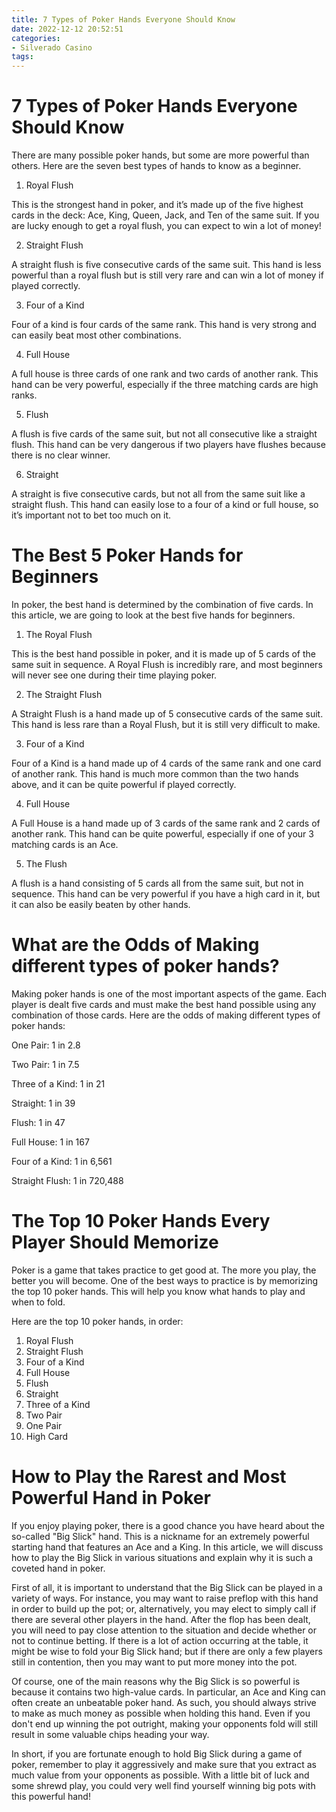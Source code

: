 ```yaml
---
title: 7 Types of Poker Hands Everyone Should Know
date: 2022-12-12 20:52:51
categories:
- Silverado Casino
tags:
---
```



#  7 Types of Poker Hands Everyone Should Know

There are many possible poker hands, but some are more powerful than others. Here are the seven best types of hands to know as a beginner.

1. Royal Flush

This is the strongest hand in poker, and it’s made up of the five highest cards in the deck: Ace, King, Queen, Jack, and Ten of the same suit. If you are lucky enough to get a royal flush, you can expect to win a lot of money!

2. Straight Flush

A straight flush is five consecutive cards of the same suit. This hand is less powerful than a royal flush but is still very rare and can win a lot of money if played correctly.

3. Four of a Kind

Four of a kind is four cards of the same rank. This hand is very strong and can easily beat most other combinations.

4. Full House

A full house is three cards of one rank and two cards of another rank. This hand can be very powerful, especially if the three matching cards are high ranks.

5. Flush

A flush is five cards of the same suit, but not all consecutive like a straight flush. This hand can be very dangerous if two players have flushes because there is no clear winner.

6. Straight

A straight is five consecutive cards, but not all from the same suit like a straight flush. This hand can easily lose to a four of a kind or full house, so it’s important not to bet too much on it.

#  The Best 5 Poker Hands for Beginners

In poker, the best hand is determined by the combination of five cards. In this article, we are going to look at the best five hands for beginners.

1. The Royal Flush

This is the best hand possible in poker, and it is made up of 5 cards of the same suit in sequence. A Royal Flush is incredibly rare, and most beginners will never see one during their time playing poker.

2. The Straight Flush

A Straight Flush is a hand made up of 5 consecutive cards of the same suit. This hand is less rare than a Royal Flush, but it is still very difficult to make.

3. Four of a Kind

Four of a Kind is a hand made up of 4 cards of the same rank and one card of another rank. This hand is much more common than the two hands above, and it can be quite powerful if played correctly.

4. Full House

A Full House is a hand made up of 3 cards of the same rank and 2 cards of another rank. This hand can be quite powerful, especially if one of your 3 matching cards is an Ace.

5. The Flush

A flush is a hand consisting of 5 cards all from the same suit, but not in sequence. This hand can be very powerful if you have a high card in it, but it can also be easily beaten by other hands.

#  What are the Odds of Making different types of poker hands? 

Making poker hands is one of the most important aspects of the game. Each player is dealt five cards and must make the best hand possible using any combination of those cards. Here are the odds of making different types of poker hands:

One Pair: 1 in 2.8

Two Pair: 1 in 7.5

Three of a Kind: 1 in 21

Straight: 1 in 39

Flush: 1 in 47

Full House: 1 in 167

Four of a Kind: 1 in 6,561

Straight Flush: 1 in 720,488

#  The Top 10 Poker Hands Every Player Should Memorize

Poker is a game that takes practice to get good at. The more you play, the better you will become. One of the best ways to practice is by memorizing the top 10 poker hands. This will help you know what hands to play and when to fold.

Here are the top 10 poker hands, in order:

1. Royal Flush
2. Straight Flush
3. Four of a Kind
4. Full House
5. Flush
6. Straight
7. Three of a Kind
8. Two Pair
9. One Pair
10. High Card

#  How to Play the Rarest and Most Powerful Hand in Poker

If you enjoy playing poker, there is a good chance you have heard about the so-called "Big Slick" hand. This is a nickname for an extremely powerful starting hand that features an Ace and a King. In this article, we will discuss how to play the Big Slick in various situations and explain why it is such a coveted hand in poker.

First of all, it is important to understand that the Big Slick can be played in a variety of ways. For instance, you may want to raise preflop with this hand in order to build up the pot; or, alternatively, you may elect to simply call if there are several other players in the hand. After the flop has been dealt, you will need to pay close attention to the situation and decide whether or not to continue betting. If there is a lot of action occurring at the table, it might be wise to fold your Big Slick hand; but if there are only a few players still in contention, then you may want to put more money into the pot.

Of course, one of the main reasons why the Big Slick is so powerful is because it contains two high-value cards. In particular, an Ace and King can often create an unbeatable poker hand. As such, you should always strive to make as much money as possible when holding this hand. Even if you don't end up winning the pot outright, making your opponents fold will still result in some valuable chips heading your way.

In short, if you are fortunate enough to hold Big Slick during a game of poker, remember to play it aggressively and make sure that you extract as much value from your opponents as possible. With a little bit of luck and some shrewd play, you could very well find yourself winning big pots with this powerful hand!